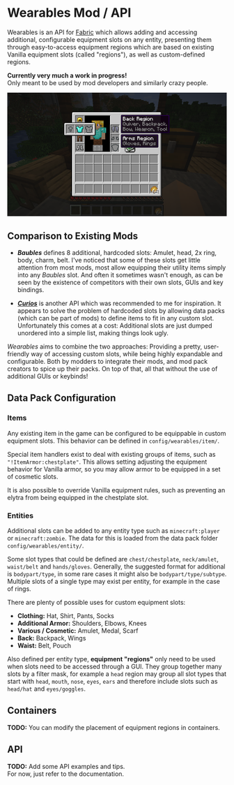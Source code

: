 # Wearables Mod / API

Wearables is an API for [Fabric] which allows adding and accessing additional, configurable equipment slots on any entity, presenting them through easy-to-access equipment regions which are based on existing Vanilla equipment slots (called "regions"), as well as custom-defined regions.

**Currently very much a work in progress!**  
Only meant to be used by mod developers and similarly crazy people.

![](docs/screenshot.png)


## Comparison to Existing Mods

- ***Baubles***
  defines 8 additional, hardcoded slots: Amulet, head, 2x ring, body, charm, belt. I've noticed that some of these slots get little attention from most mods, most allow equipping their utility items simply into any *Baubles* slot. And often it sometimes wasn't enough, as can be seen by the existence of competitors with their own slots, GUIs and key bindings.

- ***[Curios]***
  is another API which was recommended to me for inspiration. It appears to solve the problem of hardcoded slots by allowing data packs (which can be part of mods) to define items to fit in any custom slot. Unfortunately this comes at a cost: Additional slots are just dumped unordered into a simple list, making things look ugly.

*Wearables* aims to combine the two approaches: Providing a pretty, user-friendly way of accessing custom slots, while being highly expandable and configurable. Both by modders to integrate their mods, and mod pack creators to spice up their packs. On top of that, all that without the use of additional GUIs or keybinds!


## Data Pack Configuration

### Items

Any existing item in the game can be configured to be equippable in custom equipment slots. This behavior can be defined in `config/wearables/item/`.

Special item handlers exist to deal with existing groups of items, such as `"!ItemArmor:chestplate"`. This allows setting adjusting the equipment behavior for Vanilla armor, so you may allow armor to be equipped in a set of cosmetic slots.

It is also possible to override Vanilla equipment rules, such as preventing an elytra from being equipped in the chestplate slot.

### Entities

Additional slots can be added to any entity type such as `minecraft:player` or `minecraft:zombie`. The data for this is loaded from the data pack folder `config/wearables/entity/`.

Some slot types that could be defined are `chest/chestplate`, `neck/amulet`, `waist/belt` and `hands/gloves`. Generally, the suggested format for additional is `bodypart/type`, in some rare cases it might also be `bodypart/type/subtype`. Multiple slots of a single type may exist per entity, for example in the case of rings.

There are plenty of possible uses for custom equipment slots:

- **Clothing:** Hat, Shirt, Pants, Socks
- **Additional Armor:** Shoulders, Elbows, Knees
- **Various / Cosmetic:** Amulet, Medal, Scarf
- **Back:** Backpack, Wings
- **Waist:** Belt, Pouch

Also defined per entity type, **equipment "regions"** only need to be used when slots need to be accessed through a GUI. They group together many slots by a filter mask, for example a `head` region may group all slot types that start with `head`, `mouth`, `nose`, `eyes`, `ears` and therefore include slots such as `head/hat` and `eyes/goggles`.

## Containers

**TODO:** You can modify the placement of equipment regions in containers.


## API

**TODO:** Add some API examples and tips.  
For now, just refer to the documentation.


[Fabric]: https://fabricmc.net/
[Curios]: https://github.com/TheIllusiveC4/Curios
